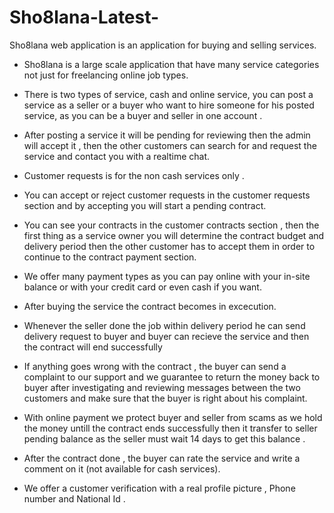 # Sho8lana-Latest-
Sho8lana web application is an application for buying and selling services.

- Sho8lana is a large scale application that have many service categories not just for freelancing online job types.

- There is two types of service, cash and online service, you can post a service as a seller or a buyer who want to hire someone for his posted service,
as you can be a buyer and seller in one account .

- After posting a service it will be pending for reviewing then the admin will accept it , then the other customers can search for and request the service and contact you with a realtime chat.
- Customer requests is for the non cash services only .
- You can accept or reject customer requests in the customer requests section and by accepting you will start a pending contract.
- You can see your contracts in the customer contracts section , then the first thing as a service owner you will determine 
the contract budget and delivery period then the other customer has to accept them in order to continue to the contract payment section.
- We offer many payment types as you can pay online with your in-site balance or with your credit card or even cash if you want.
- After buying the service the contract becomes in excecution.
- Whenever the seller done the job within delivery period he can send delivery request to buyer and buyer can recieve the service and then the contract will end successfully
- If anything goes wrong with the contract , the buyer can send a complaint to our support and we guarantee to return the money back to buyer after investigating and reviewing messages between the two customers and make sure that the buyer is right about his complaint.
- With online payment we protect buyer and seller from scams as we hold the money untill the contract ends successfully then it transfer to seller pending 
balance as the seller must wait 14 days to get this balance .
- After the contract done , the buyer can rate the service and write a comment on it (not available for cash services).
- We offer a customer verification with a real profile picture , Phone number and National Id .





